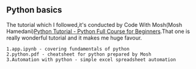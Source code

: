 ## Python basics 
The tutorial which I followed,it's conducted by Code With Mosh(Mosh Hamedani)<a href="[URL](https://youtu.be/_uQrJ0TkZlc?si=ESXD1GblSxTPJxlF)">Python Tutorial - Python Full Course for Beginners</a>.That one is really wonderful tutorial and it makes me huge favour.
 
    1.app.ipynb - covering fundamentals of python
    2.python.pdf - cheatsheet for python prepared by Mosh
    3.Automation with python - simple excel spreadsheet automation

